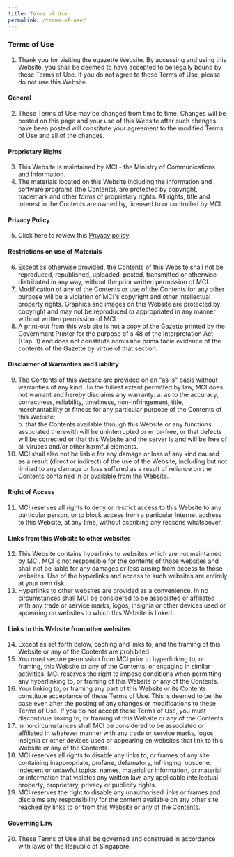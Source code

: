 ```yaml
---
title: Terms of Use
permalink: /terms-of-use/
---
```

### Terms of Use

1. Thank you for visiting the egazette Website. By accessing and using this Website, you shall be deemed to have accepted to be legally bound by these Terms of Use. If you do not agree to these Terms of Use, please do not use this Website.

#### General
2.  These Terms of Use may be changed from time to time. Changes will be posted on this page and your use of this Website after such changes have been posted will constitute your agreement to the modified Terms of Use and all of the changes.

#### Proprietary Rights
3. This Website is maintained by MCI - the Ministry of Communications and Information.   
4. The materials located on this Website including the information and software programs (the Contents), are protected by copyright, trademark and other forms of proprietary rights. All rights, title and interest in the Contents are owned by, licensed to or controlled by MCI.

#### Privacy Policy   
5. Click here to review this [Privacy policy](/privacy).

#### Restrictions on use of Materials
6. Except as otherwise provided, the Contents of this Website shall not be reproduced, republished, uploaded, posted, transmitted or otherwise distributed in any way, without the prior written permission of MCI.
7. Modification of any of the Contents or use of the Contents for any other purpose will be a violation of MCI's copyright and other intellectual property rights. Graphics and images on this Website are protected by copyright and may not be reproduced or appropriated in any manner without written permission of MCI.
8. A print-out from this web site is not a copy of the Gazette printed by the Government Printer for the purpose of s 48 of the Interpretation Act (Cap. 1) and does not constitute admissibe prima facie evidence of the contents of the Gazette by virtue of that section.

#### Disclaimer of Warranties and Liability
9. The Contents of this Website are provided on an "as is" basis without warranties of any kind. To the fullest extent permitted by law, MCI does not warrant and hereby disclaims any warranty:
a. as to the accuracy, correctness, reliability, timeliness, non-infringement, title, merchantability or fitness for any particular purpose of the Contents of this Website;   
b. that the Contents available through this Website or any functions associated therewith will be uninterrupted or error-free, or that defects will be corrected or that this Website and the server is and will be free of all viruses and/or other harmful elements.   
10. MCI shall also not be liable for any damage or loss of any kind caused as a result (direct or indirect) of the use of the Website, including but not limited to any damage or loss suffered as a result of reliance on the Contents contained in or available from the Website.

#### Right of Access  
11. MCI reserves all rights to deny or restrict access to this Website to any particular person, or to block access from a particular Internet address to this Website, at any time, without ascribing any reasons whatsoever.

#### Links from this Website to other websites
12. This Website contains hyperlinks to websites which are not maintained by MCI. MCI is not responsible for the contents of those websites and shall not be liable for any damages or loss arising from access to those websites. Use of the hyperlinks and access to such websites are entirely at your own risk.   
13. Hyperlinks to other websites are provided as a convenience. In no circumstances shall MCI be considered to be associated or affiliated with any trade or service marks, logos, insignia or other devices used or appearing on websites to which this Website is linked.

#### Links to this Website from other websites   
14. Except as set forth below, caching and links to, and the framing of this Website or any of the Contents are prohibited.   
15. You must secure permission from MCI prior to hyperlinking to, or framing, this Website or any of the Contents, or engaging in similar activities. MCI reserves the right to impose conditions when permitting any hyperlinking to, or framing of this Website or any of the Contents.   
16. Your linking to, or framing any part of this Website or its Contents constitute acceptance of these Terms of Use. This is deemed to be the case even after the posting of any changes or modifications to these Terms of Use. If you do not accept these Terms of Use, you must discontinue linking to, or framing of this Website or any of the Contents.   
17. In no circumstances shall MCI be considered to be associated or affiliated in whatever manner with any trade or service marks, logos, insignia or other devices used or appearing on websites that link to this Website or any of the Contents.   
18. MCI reserves all rights to disable any links to, or frames of any site containing inappropriate, profane, defamatory, infringing, obscene, indecent or unlawful topics, names, material or information, or material or information that violates any written law, any applicable intellectual property, proprietary, privacy or publicity rights.
19. MCI reserves the right to disable any unauthorised links or frames and disclaims any responsibility for the content available on any other site reached by links to or from this Website or any of the Contents.

#### Governing Law     
20. These Terms of Use shall be governed and construed in accordance with laws of the Republic of Singapore.
